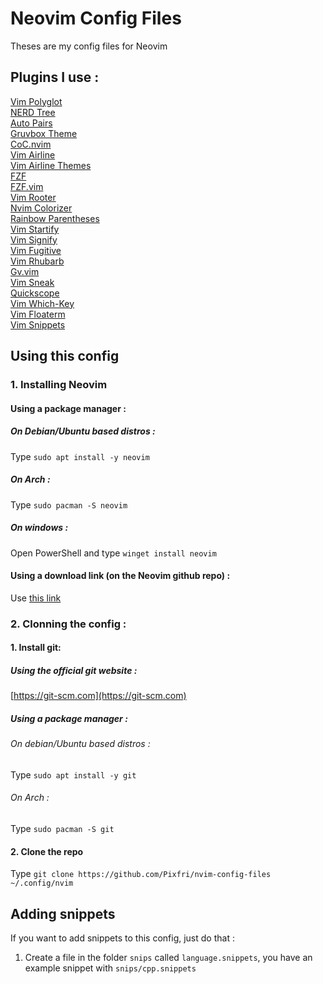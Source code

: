 # Neovim Config Files
Theses are my config files for Neovim

## Plugins I use :
  [Vim Polyglot](https://github.com/sheerun/vim-polyglot)  
  [NERD Tree](https://github.com/scrooloose/NERDTree)  
  [Auto Pairs](https://github.com/jiangmiao/auto-pairs)  
  [Gruvbox Theme](https://github.com/morhetz/gruvbox)  
  [CoC.nvim](https://github.com/neoclide/coc.nvim)  
  [Vim Airline](https://github.com/vim-airline/vim-airline)  
  [Vim Airline Themes](https://github.com/vim-airline/vim-airline-themes)  
  [FZF](https://github.com/junegunn/fzf)  
  [FZF.vim](https://github.com/junegunn/fzf.vim)  
  [Vim Rooter](https://github.com/airblade/vim-rooter)  
  [Nvim Colorizer](https://github.com/norcalli/nvim-colorizer.lua)  
  [Rainbow Parentheses](https://github.com/junegunn/rainbow-parentheses.vim)  
  [Vim Startify](https://github.com/mhinz/vim-startify)  
  [Vim Signify](https://github.com/mhinz/vim-signify)  
  [Vim Fugitive](https://github.com/tpope/vim-fugitive)  
  [Vim Rhubarb](https://github.com/tpope/vim-rhubarb)  
  [Gv.vim](https://github.com/junegunn/gv.vim)  
  [Vim Sneak](https://github.com/justinmk/vim-sneak)  
  [Quickscope](https://github.com/unblevable/quick-scope)  
  [Vim Which-Key](https://github.com/liuchengxu/vim-which-key)  
  [Vim Floaterm](https://github.com/voldikss/vim-floaterm)  
  [Vim Snippets](https://github.com/honza/vim-snippets)  

## Using this config  

### 1. Installing Neovim  

#### Using a package manager :  

##### On Debian/Ubuntu based distros :  
Type `sudo apt install -y neovim`

##### On Arch :
Type `sudo pacman -S neovim`

##### On windows :
Open PowerShell and type `winget install neovim`

#### Using a download link (on the Neovim github repo) :
Use [this link](https://github.com/Neovim/Neovim/releases)

### 2. Clonning the config :
#### 1. Install git:
##### Using the official git website :
[https://git-scm.com](https://git-scm.com) 

##### Using a package manager :
###### On debian/Ubuntu based distros : 
Type `sudo apt install -y git`

###### On Arch :
Type `sudo pacman -S git`

#### 2. Clone the repo
Type `git clone https://github.com/Pixfri/nvim-config-files ~/.config/nvim`

## Adding snippets
If you want to add snippets to this config, just do that :  
1. Create a file in the folder `snips` called `language.snippets`, you have an example snippet with `snips/cpp.snippets`
